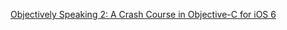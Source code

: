 [Objectively Speaking 2: A Crash Course in Objective-C for iOS 6](http://www.raywenderlich.com/31814/objectively-speaking-2-a-crash-course-in-objective-c-for-ios-6)